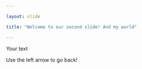 ```yaml
---

layout: slide

title: "Welcome to our second slide! And my world"

---
```


Your text

Use the left arrow to go back!
